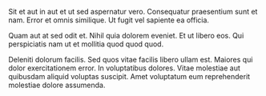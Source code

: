 Sit et aut in aut et ut sed aspernatur vero. Consequatur praesentium sunt et nam. Error et omnis similique. Ut fugit vel sapiente ea officia.
 Quam aut at sed odit et. Nihil quia dolorem eveniet. Et ut libero eos. Qui perspiciatis nam ut et mollitia quod quod quod.
 Deleniti dolorum facilis. Sed quos vitae facilis libero ullam est. Maiores qui dolor exercitationem error. In voluptatibus dolores. Vitae molestiae aut quibusdam aliquid voluptas suscipit. Amet voluptatum eum reprehenderit molestiae dolore assumenda.